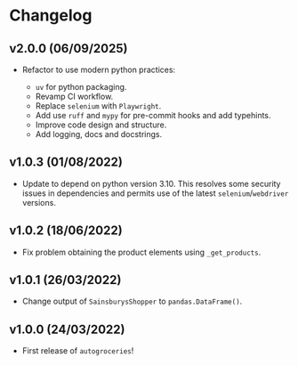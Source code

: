 # Changelog

## v2.0.0 (06/09/2025)

- Refactor to use modern python practices:

    - `uv` for python packaging.
    - Revamp CI workflow.
    - Replace `selenium` with `Playwright`.
    - Add use `ruff` and `mypy` for pre-commit hooks and add typehints.
    - Improve code design and structure.
    - Add logging, docs and docstrings.

## v1.0.3 (01/08/2022)

- Update to depend on python version 3.10. This resolves some security issues in dependencies and permits use of the latest `selenium`/`webdriver` versions.

## v1.0.2 (18/06/2022)

- Fix problem obtaining the product elements using `_get_products`.

## v1.0.1 (26/03/2022)

- Change output of `SainsburysShopper` to `pandas.DataFrame()`.

## v1.0.0 (24/03/2022)

- First release of `autogroceries`!
